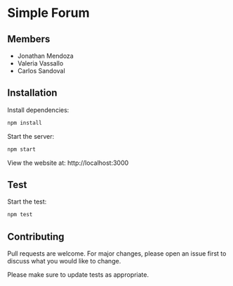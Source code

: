 # Simple Forum

## Members

- Jonathan Mendoza
- Valeria Vassallo
- Carlos Sandoval

## Installation

Install dependencies:

```bash
npm install
```

Start the server:

```bash
npm start
```

View the website at: http://localhost:3000

## Test

Start the test:

```bash
npm test
```

## Contributing

Pull requests are welcome. For major changes, please open an issue first to discuss what you would like to change.

Please make sure to update tests as appropriate.

